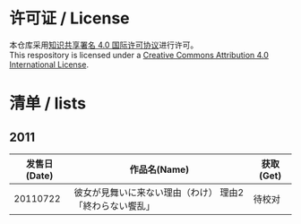 # 许可证 / License

本仓库采用[知识共享署名 4.0 国际许可协议](https://creativecommons.org/licenses/by/4.0/deed.zh-Hans)进行许可。  
This respository is licensed under a [Creative Commons Attribution 4.0 International License](https://creativecommons.org/licenses/by/4.0/deed).

# 清单 / lists

## 2011

发售日(Date) | 作品名(Name) | 获取(Get)
| - | - | -
20110722 | 彼女が見舞いに来ない理由（わけ） 理由2「終わらない饗乱」 | 待校对